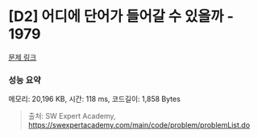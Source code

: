 # [D2] 어디에 단어가 들어갈 수 있을까 - 1979 

[문제 링크](https://swexpertacademy.com/main/code/problem/problemDetail.do?contestProbId=AV5PuPq6AaQDFAUq) 

### 성능 요약

메모리: 20,196 KB, 시간: 118 ms, 코드길이: 1,858 Bytes



> 출처: SW Expert Academy, https://swexpertacademy.com/main/code/problem/problemList.do